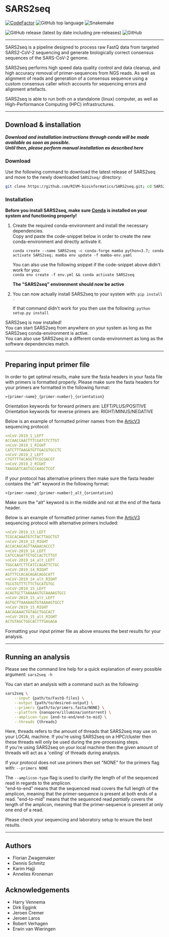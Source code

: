 # SARS2seq

[![CodeFactor](https://www.codefactor.io/repository/github/rivm-bioinformatics/sars2seq/badge)](https://www.codefactor.io/repository/github/rivm-bioinformatics/sars2seq)
![GitHub top language](https://img.shields.io/github/languages/top/RIVM-bioinformatics/SARS2seq)
![Snakemake](https://img.shields.io/badge/snakemake-6.4.1-brightgreen.svg?style=flat-square)

![GitHub release (latest by date including pre-releases)](https://img.shields.io/github/v/release/RIVM-bioinformatics/SARS2seq?include_prereleases)
![GitHub](https://img.shields.io/github/license/RIVM-bioinformatics/SARS2seq)

---

SARS2seq is a pipeline designed to process raw FastQ data from targeted SARS2-CoV-2 sequencing and generate biologically correct consensus sequences of the SARS-CoV-2 genome.

SARS2seq performs high speed data quality control and data cleanup, and high accuracy removal of primer-sequences from NGS reads. As well as alignment of reads and generation of a consensus sequence using a custom consensus caller which accounts for sequencing errors and alignment artefacts.


SARS2seq is able to run both on a standalone (linux) computer, as well as High-Performance Computing (HPC) infrastructures.

---

## Download & installation

***Download and installation instructions through conda will be made available as soon as possible.***  
***Until then, please perform manual installation as described here***

### Download
Use the following command to download the latest release of SARS2seq and move to the newly downloaded `SARS2seq/` directory:
```bash
git clone https://github.com/RIVM-bioinformatics/SARS2seq.git; cd SARS2seq
```

### Installation
**Before you install SARS2seq, make sure [Conda](https://docs.conda.io/projects/conda/en/latest/index.html) is installed on your system and functioning properly!**

1. Create the required conda-environment and install the necessary dependencies.  
    Copy and paste the code-snippet below in order to create the new conda-environment and directly activate it.  
    
    `conda create --name SARS2seq -c conda-forge mamba python=3.7; conda activate SARS2seq; mamba env update -f mamba-env.yaml`

    You can also use the following snippet if the code-snippet above didn't work for you:  
    `conda env create -f env.yml && conda activate SARS2seq`  
    
    **The "SARS2seq" environment should now be active**  

2. You can now actually install SARS2seq to your system with: `pip install .`

    If that command didn't work for you then use the following: `python setup.py install`

SARS2seq is now installed!  
You can start SARS2seq from anywhere on your system as long as the SARS2seq conda-environment is active.  
You can also use SARS2seq in a different conda-environment as long as the software dependencies match.

---

## Preparing input primer file

In order to get optimal results, make sure the fasta headers in your fasta file with primers is formatted properly.
Please make sure the fasta headers for your primers are formatted in the following format:

`>{primer-name}_{primer-number}_{orientation}`

Orientation keywords for forward primers are: LEFT/PLUS/POSITIVE  
Orientation keywords for reverse primers are: RIGHT/MINUS/NEGATIVE  

Below is an example of formatted primer names from the [ArticV3](https://github.com/artic-network/artic-ncov2019/tree/master/primer_schemes/nCoV-2019/V3) sequencing protocol:

```Markdown
>nCoV-2019_1_LEFT  
ACCAACCAACTTTCGATCTCTTGT  
>nCoV-2019_1_RIGHT  
CATCTTTAAGATGTTGACGTGCCTC  
>nCoV-2019_2_LEFT  
CTGTTTTACAGGTTCGCGACGT  
>nCoV-2019_2_RIGHT  
TAAGGATCAGTGCCAAGCTCGT
```


If your protocol has alternative primers then make sure the fasta header contains the "alt" keyword in the following format:

`>{primer-name}_{primer-number}_alt_{orientation}`  

Make sure the "alt" keyword is in the middle and not at the end of the fasta header.

Below is an example of formatted primer names from the [ArticV3](https://github.com/artic-network/artic-ncov2019/tree/master/primer_schemes/nCoV-2019/V3) sequencing protocol with alternative primers included:

```Markdown
>nCoV-2019_13_LEFT  
TCGCACAAATGTCTACTTAGCTGT  
>nCoV-2019_13_RIGHT  
ACCACAGCAGTTAAAACACCCT  
>nCoV-2019_14_LEFT  
CATCCAGATTCTGCCACTCTTGT  
>nCoV-2019_14_alt_LEFT  
TGGCAATCTTCATCCAGATTCTGC  
>nCoV-2019_14_RIGHT  
AGTTTCCACACAGACAGGCATT  
>nCoV-2019_14_alt_RIGHT  
TGCGTGTTTCTTCTGCATGTGC  
>nCoV-2019_15_LEFT  
ACAGTGCTTAAAAAGTGTAAAAGTGCC  
>nCoV-2019_15_alt_LEFT  
AGTGCTTAAAAAGTGTAAAAGTGCCT  
>nCoV-2019_15_RIGHT  
AACAGAAACTGTAGCTGGCACT  
>nCoV-2019_15_alt_RIGHT  
ACTGTAGCTGGCACTTTGAGAGA
```  

Formatting your input primer file as above ensures the best results for your analysis.

---
## Running an analysis

Please see the command line help for a quick explanation of every possible argument: `sars2seq -h`

You can start an analysis with a command such as the following:
```bash
sars2seq \
    --input {path/to/FastQ-files} \
    --output {path/to/desired-output} \
    --primers {path/to/primers.fasta/NONE} \
    --platform {nanopore/illumina/iontorrent} \
    --amplicon-type {end-to-end/end-to-mid} \
    --threads {threads}
``` 

Here, threads refers to the amount of threads that SARS2seq may use on your LOCAL machine. If you're using SARS2seq on a HPC/cluster then these threads will only be used during the pre-processing steps.  
If you're using SARS2seq on your local machine then the given amount of threads will act as a 'ceiling' of threads during analysis.

If your protocol does not use primers then set "NONE" for the primers flag with: `--primers NONE`

The `--amplicon-type` flag is used to clarify the length of of the sequenced read in regards to the amplicon.  
"end-to-end" means that the sequenced read covers the full length of the amplicon, meaning that the primer-sequence is present at both ends of a read.
"end-to-mid" means that the sequenced read *partially* covers the length of the amplicon, meaning that the primer-sequence is present at only one end of a read.

Please check your sequencing and laboratory setup to ensure the best results.

---
## Authors

* Florian Zwagemaker
* Dennis Schmitz
* Karim Hajji
* Annelies Kroneman

## Acknowledgements

* Harry Vennema
* Dirk Eggink
* Jeroen Cremer
* Jeroen Laros 
* Robert Verhagen
* Erwin van Wieringen